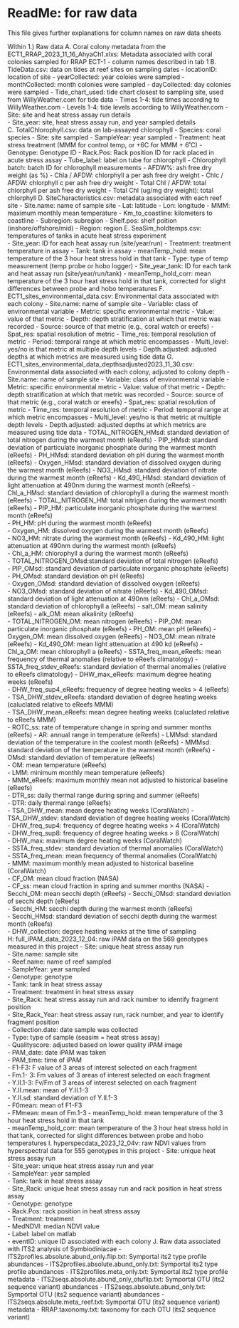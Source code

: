 # ReadMe: for raw data

This file gives further explanations for column names on raw data sheets


Within 1.) Raw data
A. Coral colony metadata from the ECT1_RRAP_2023_11_16_AhyaCh1.xlxs: Metadata associated with coral colonies sampled for RRAP ECT-1
    - column names described in tab 1
B. TideData.csv: data on tides at reef sites on sampling dates 
    - locationID: location of site 
    - yearCollected: year coloies were sampled 
    - monthCollected: month colonies were sampled
    - dayCollected: day colonies were sampled
    - Tide_chart_used: tide chart closest to sampling site, used from WillyWeather.com for tide data 
    - Times 1-4: tide times according to WillyWeather.com
    - Levels 1-4: tide levels according to WillyWeather.com
    - Site: site and heat stress assay run details  
    - Site_year: site, heat stress assay run, and year sampled details  
C. TotalChlorophyll.csv: data on lab-assayed chlorophyll 
    - Species: coral species
    - Site: site sampled
    - SampleYear: year sampled
    - Treatment: heat stress treatment (MMM for control temp, or +6C for MMM + 6˚C)
    - Genotype: Genotype ID
    - Rack.Pos: Rack position ID for rack placed in acute stress assay
    - Tube_label: label on tube for chlorophyll
    - Chlorophyll batch: batch ID for chlorophyll measurements
    - AFDW%: ash free dry weight (as %)
    - Chla / AFDW: chlorphyll a per ash free dry weight
    - Chlc / AFDW: chlorphyll c per ash free dry weight
    - Total Chl / AFDW: total chlorphyll per ash free dry weight
    - Total Chl (ug/mg dry weight): total chlorphyll 
D. SiteCharacteristics.csv: metadata associated with each reef site 
    - Site.name: name of sample site
    - Lat: latitude
    - Lon: longitude
    - MMM: maximum monthly mean temperature
    - Km_to_coastline: kilometers to coastline
    - Subregion: subregion 
    - Shelf.pos: shelf poition (inshore/offshore/mid)
    - Region: region 
E. SeaSim_holdtemps.csv: temperatures of tanks in acute heat stress experiment  
    - Site_year: ID for each heat assay run (site/year/run)
    - Treatment: treatment temperature in assay
    - Tank: tank in assay
    - meanTemp_hold: mean temperature of the 3 hour heat stress hold in that tank
    - Type: type of temp measurement (temp probe or hobo logger)
    - Site_year_tank: ID for each tank and heat assay run (site/year/run/tank)
    - meanTemp_hold_corr:  mean temperature of the 3 hour heat stress hold in that tank, corrected for slight differences between probe and hobo temperatures 
F. ECT1_sites_environmental_data.csv: Environmental data associated with each colony 
    - Site.name: name of sample site
    - Variable: class of environmental variable
    - Metric: specific environmental metric
    - Value: value of that metric
    - Depth: depth stratification at which that metric was recorded 
    - Source: source of that metric (e.g., coral watch or ereefs)
    - Spat_res: spatial resolution of metric
    - Time_res: temporal resolution of metric
    - Period: temporal range at which metric encompasses
    - Multi_level: yes/no is that metric at multiple depth levels
    - Depth.adjusted: adjusted depths at which metrics are measured using tide data 
G. ECT1_sites_environmental_data_depthsadjusted2023_11_30.csv: Environmental data associated with each colony, adjusted to colony depth 
    - Site.name: name of sample site
    - Variable: class of environmental variable
    - Metric: specific environmental metric
    - Value: value of that metric
    - Depth: depth stratification at which that metric was recorded 
    - Source: source of that metric (e.g., coral watch or ereefs)
    - Spat_res: spatial resolution of metric
    - Time_res: temporal resolution of metric
    - Period: temporal range at which metric encompasses
    - Multi_level: yes/no is that metric at multiple depth levels
    - Depth.adjusted: adjusted depths at which metrics are measured using tide data 
    - TOTAL_NITROGEN_HMsd: standard deviation of total nitrogen during the warmest month (eReefs) 
    - PIP_HMsd: standard deviation of particulate inorganic phosphate during the warmest month (eReefs) 
    - PH_HMsd: standard deviation oh pH during the warmest month (eReefs) 
    - Oxygen_HMsd: standard deviation of dissolved oxygen during the warmest month (eReefs) 
    - NO3_HMsd: standard deviation of nitrate during the warmest month (eReefs) 
    - Kd_490_HMsd: standard deviation of light attenuation at 490nm during the warmest month (eReefs) 
    - Chl_a_HMsd: standard deviation of chlorophyll a during the warmest month (eReefs) 
    - TOTAL_NITROGEN_HM: total nitrigen during the warmest month (eReefs) 
    - PIP_HM: particulate inorganic phosphate during the warmest month (eReefs)    
    - PH_HM: pH during the warmest month (eReefs)     
    - Oxygen_HM: dissolved oxygen during the warmest month (eReefs)     
    - NO3_HM: nitrate during the warmest month (eReefs) 
    - Kd_490_HM: light attenuation at 490nm during the warmest month (eReefs)     
    - Chl_a_HM: chlorophyll a during the warmest month (eReefs)    
    - TOTAL_NITROGEN_OMsd:standard deviation of total nitrogen (eReefs)     
    - PIP_OMsd: standard deviation of particulate inorganic phosphate (eReefs)     
    - PH_OMsd: standard deviation oh pH (eReefs)   
    - Oxygen_OMsd: standard deviation of dissolved oxygen (eReefs)     
    - NO3_OMsd: standard deviation of nitrate (eReefs) 
    - Kd_490_OMsd: standard deviation of light attenuation at 490nm (eReefs) 
    - Chl_a_OMsd: standard deviation of chlorophyll a (eReefs) 
    - salt_OM: mean salinity (eReefs)
    - alk_OM: mean alkalinity (eReefs)   
    - TOTAL_NITROGEN_OM: mean nitrogen (eReefs)
    - PIP_OM: mean particulate inorganic phosphate (eReefs)
    - PH_OM: mean pH (eReefs)
    - Oxygen_OM: mean dissolved oxygen (eReefs)
    - NO3_OM: mean nitrate (eReefs)
    - Kd_490_OM: mean light attenuation at 490 kd (eReefs)
    - Chl_a_OM: mean chlorophyll a (eReefs)
    - SSTA_freq_mean_eReefs: mean frequency of thermal anomalies (relative to eReefs climatology) 
    - SSTA_freq_stdev_eReefs: standard deviation of thermal anomalies (relative to eReefs climatology) 
    - DHW_max_eReefs: maximum degree heating weeks (eReefs)    
    - DHW_freq_sup4_eReefs: frequency of degree heating weeks > 4 (eReefs)
    - TSA_DHW_stdev_eReefs: standard deviation of degree heating weeks (caluclated relative to eReefs MMM)  
    - TSA_DHW_mean_eReefs: mean degree heating weeks (caluclated relative to eReefs MMM)      
    - ROTC_ss: rate of temperature change in spring and summer months (eReefs)
    - AR: annual range in temperature (eReefs)
    - LMMsd: standard deviation of the temperature in the coolest month  (eReefs) 
    - MMMsd: standard deviation of the temperature in the warmest month (eReefs)
    - OMsd: standard deviation of temperature  (eReefs)   
    - OM: mean temperature (eReefs)   
    - LMM: minimum monthly mean temperature (eReefs)   
    - MMM_eReefs: maximum monthly mean not adjusted to historical baseline (eReefs)       
    - DTR_ss: daily thermal range during spring and summer (eReefs)    
    - DTR: daily thermal range (eReefs)    
    - TSA_DHW_mean: mean degree heating weeks (CoralWatch)
    - TSA_DHW_stdev: standard deviation of degree heating weeks (CoralWatch)
    - DHW_freq_sup4: frequency of degree heating weeks > 4 (CoralWatch)       
    - DHW_freq_sup8: frequency of degree heating weeks > 8 (CoralWatch)   
    - DHW_max: maximum degree heating weeks (CoralWatch)   
    - SSTA_freq_stdev: standard deviation of thermal anomalies (CoralWatch)     
    - SSTA_freq_mean: mean frequency of thermal anomalies (CoralWatch)     
    - MMM: maximum monthly mean  adjusted to historical baseline (CoralWatch)    
    - CF_OM: mean cloud fraction (NASA)    
    - CF_ss: mean cloud fraction in spring and summer months (NASA)
    - Secchi_OM: mean secchi depth (eReefs) 
    - Secchi_OMsd: standard deviation of secchi depth (eReefs)    
    - Secchi_HM: secchi depth during the warmest month (eReefs)         
    - Secchi_HMsd: standard deviation of secchi depth during the warmest month (eReefs)      
    - DHW_collection: degree heating weeks at the time of sampling  
H: full_iPAM_data_2023_12_04: raw iPAM data on the 569 genotypes measured in this project
    - Site: unique heat stress assay run    
    - Site.name: sample site    
    - Reef.name: name of reef sampled    
    - SampleYear: year sampled    
    - Genotype: genotype    
    - Tank: tank in heat stress assay    
    - Treatment: treatment in heat stress assay     
    - Site_Rack: heat stress assay run and rack number to identify fragment position     
    - Site_Rack_Year: heat stress assay run, rack number, and year to identify fragment position           
    - Collection.date: date sample was collected    
    - Type: type of sample (seasim = heat stress assay)     
    - Qualityscore: adjusted based on lower quality iPAM image     
    - PAM_date: date iPAM was taken     
    - PAM_time: time of iPAM     
    - F1-F3: F value of 3 areas of interest selected on each fragment    
    - Fm.1- 3: Fm values of 3 areas of interest selected on each fragment        
    - Y.II.1-3: Fv/Fm of 3 areas of interest selected on each fragment        
    - Y.II.mean: mean of Y.II.1-3     
    - Y.II.sd: standard deviation of Y.II.1-3    
    - F0mean: mean of F1-F3    
    - FMmean: mean of Fm.1-3
    - meanTemp_hold: mean temperature of the 3 hour heat stress hold in that tank  
    - meanTemp_hold_corr:  mean temperature of the 3 hour heat stress hold in that tank, corrected for slight differences between probe and hobo temperatures 
I. hyperspecdata_2023_12_04v: raw NDVI values from hyperspectral data for 555 genotypes in this project 
    - Site: unique heat stress assay run        
    - Site_year: unique heat stress assay run and year          
    - SampleYear: year sampled     
    - Tank: tank in heat stress assay    
    - Site_Rack: unique heat stress assay run and rack position in heat stress assay     
    - Genotype: genotype    
    - Rack.Pos: rack position in heat stress assay     
    - Treatment: treatment    
    - MedNDVI: median NDVI value     
    - Label: label on matlab       
    - eventID: unique ID associated with each colony 
J. Raw data associated with ITS2 analysis of Symbiodiniacae 
    - ITS2profiles.absolute.abund_only.flip.txt: Symportal its2 type profile abundances 
    - ITS2profiles.absolute.abund_only.txt: Symportal its2 type profile abundances 
    - ITS2profiles.meta_only.txt: Symportal its2 type profile metadata
    - ITS2seqs.absolute.abund_only_otuflip.txt: Symportal OTU (its2 sequence variant) abundances 
    - ITS2seqs.absolute.abund_only.txt: Symportal OTU (its2 sequence variant) abundances 
    - ITS2seqs.absolute.meta_reef.txt: Symportal OTU (its2 sequence variant) metadata
    - RRAP.taxonomy.txt: taxonomy for each OTU (its2 sequence variant) 
